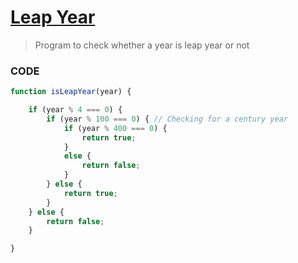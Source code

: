 [Leap Year](http://shivajivarma.com/code-base/2017/07/08/leap-year/)
=========

> Program to check whether a year is leap year or not

### CODE
```javascript
function isLeapYear(year) {

    if (year % 4 === 0) {
        if (year % 100 === 0) { // Checking for a century year
            if (year % 400 === 0) {
                return true;
            }
            else {
                return false;
            }
        } else {
            return true;
        }
    } else {
        return false;
    }

}
```
